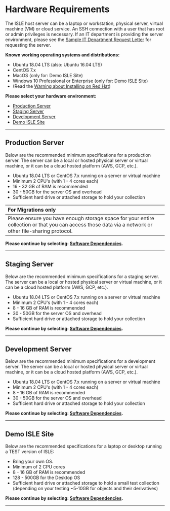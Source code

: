 # Hardware Requirements

The ISLE host server can be a laptop or workstation, physical server, virtual machine (VM) or cloud service. An SSH connection with a user that has root or admin privileges is necessary. If an IT department is providing the server environment, please see the [Sample IT Department Request Letter](../07_appendices/sample-it-department-request.md) for requesting the server.

**Known working operating systems and distributions:**

* Ubuntu 18.04 LTS (also: Ubuntu 16.04 LTS)
* CentOS 7.x
* MacOS (only for: Demo ISLE Site)
* Windows 10 Professional or Enterprise (only for: Demo ISLE Site)
* (Read the [Warning about Installing on Red Hat](../07_appendices/redhat.md))

**Please select your hardware environment:**

- [Production Server](#production-server)
- [Staging Server](#staging-server)
- [Development Server](#development-server)
- [Demo ISLE Site](#demo-isle-site)

---

## Production Server

Below are the recommended minimum specifications for a production server. The server can be a local or hosted physical server or virtual machine, or it can be a cloud hosted platform (AWS, GCP, etc.).  

* Ubuntu 18.04 LTS or CentOS 7.x running on a server or virtual machine
* Minimum 2 CPU's (with 1 - 4 cores each)
* 16 - 32 GB of RAM is recommended
* 30 - 50GB for the server OS and overhead
* Sufficient hard drive or attached storage to hold your collection

| For Migrations only |
| :-------------      |
| Please ensure you have enough storage space for your entire collection or that you can access those data via a network or other file-sharing protocol. |

**Please continue by selecting: [Software Dependencies](../01_installation_host_server/software-dependencies.md).**

---

## Staging Server

Below are the recommended minimum specifications for a staging server. The server can be a local or hosted physical server or virtual machine, or it can be a cloud hosted platform (AWS, GCP, etc.).  

* Ubuntu 18.04 LTS or CentOS 7.x running on a server or virtual machine
* Minimum 2 CPU's (with 1 - 4 cores each)
* 8 - 16 GB of RAM is recommended
* 30 - 50GB for the server OS and overhead
* Sufficient hard drive or attached storage to hold your collection

**Please continue by selecting: [Software Dependencies](../01_installation_host_server/software-dependencies.md).**

---

## Development Server

Below are the recommended minimum specifications for a development server. The server can be a local or hosted physical server or virtual machine, or it can be a cloud hosted platform (AWS, GCP, etc.).  

* Ubuntu 18.04 LTS or CentOS 7.x running on a server or virtual machine
* Minimum 2 CPU's (with 1 - 4 cores each)
* 8 - 16 GB of RAM is recommended
* 30 - 50GB for the server OS and overhead
* Sufficient hard drive or attached storage to hold your collection

**Please continue by selecting: [Software Dependencies](../01_installation_host_server/software-dependencies.md).**

---

## Demo ISLE Site

Below are the recommended specifications for a laptop or desktop running a TEST version of ISLE:

* Bring your own OS.
* Minimum of 2 CPU cores
* 8 - 16 GB of RAM is recommended
* 128 - 500GB for the Desktop OS
* Sufficient hard drive or attached storage to hold a small test collection (depending on your testing ~5-10GB for objects and their derivatives)

**Please continue by selecting: [Software Dependencies](../01_installation_host_server/software-dependencies.md).**

---
